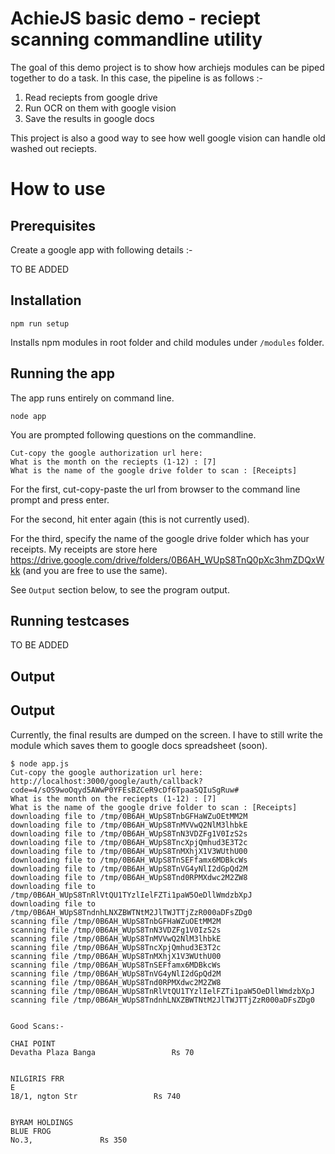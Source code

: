 # AchieJS basic demo - reciept scanning commandline utility

The goal of this demo project is to show how archiejs modules can be piped together
to do a task. In this case, the pipeline is as follows :-

1. Read reciepts from google drive
2. Run OCR on them with google vision
3. Save the results in google docs

This project is also a good way to see how well google vision can handle old washed out
reciepts.


# How to use

## Prerequisites

Create a google app with following details :-

TO BE ADDED

## Installation

```
npm run setup
```

Installs npm modules in root folder and child modules under `/modules` folder.

## Running the app

The app runs entirely on command line.

```
node app
```

You are prompted following questions on the commandline.

```
Cut-copy the google authorization url here: 
What is the month on the reciepts (1-12) : [7]
What is the name of the google drive folder to scan : [Receipts]
```

For the first, cut-copy-paste the url from browser to the command line prompt and press enter.

For the second, hit enter again (this is not currently used).

For the third, specify the name of the google drive folder which has your receipts. My receipts are store here https://drive.google.com/drive/folders/0B6AH_WUpS8TnQ0pXc3hmZDQxWkk (and you are free to use the same).

See `Output` section below, to see the program output.


## Running testcases

TO BE ADDED


## Output


## Output

Currently, the final results are dumped on the screen. I have to still write the module which saves them to google docs spreadsheet (soon).

```
$ node app.js 
Cut-copy the google authorization url here: http://localhost:3000/google/auth/callback?code=4/sOS9woOqyd5AWwP0YFEsBZCeR9cDf6TpaaSQIuSgRuw#
What is the month on the reciepts (1-12) : [7] 
What is the name of the google drive folder to scan : [Receipts] 
downloading file to /tmp/0B6AH_WUpS8TnbGFHaWZuOEtMM2M
downloading file to /tmp/0B6AH_WUpS8TnMVVwQ2NlM3lhbkE
downloading file to /tmp/0B6AH_WUpS8TnN3VDZFg1V0IzS2s
downloading file to /tmp/0B6AH_WUpS8TncXpjQmhud3E3T2c
downloading file to /tmp/0B6AH_WUpS8TnMXhjX1V3WUthU00
downloading file to /tmp/0B6AH_WUpS8TnSEFfamx6MDBkcWs
downloading file to /tmp/0B6AH_WUpS8TnVG4yNlI2dGpQd2M
downloading file to /tmp/0B6AH_WUpS8Tnd0RPMXdwc2M2ZW8
downloading file to /tmp/0B6AH_WUpS8TnRlVtQU1TYzlIelFZTi1paW5OeDllWmdzbXpJ
downloading file to /tmp/0B6AH_WUpS8TndnhLNXZBWTNtM2JlTWJTTjZzR000aDFsZDg0
scanning file /tmp/0B6AH_WUpS8TnbGFHaWZuOEtMM2M
scanning file /tmp/0B6AH_WUpS8TnN3VDZFg1V0IzS2s
scanning file /tmp/0B6AH_WUpS8TnMVVwQ2NlM3lhbkE
scanning file /tmp/0B6AH_WUpS8TncXpjQmhud3E3T2c
scanning file /tmp/0B6AH_WUpS8TnMXhjX1V3WUthU00
scanning file /tmp/0B6AH_WUpS8TnSEFfamx6MDBkcWs
scanning file /tmp/0B6AH_WUpS8TnVG4yNlI2dGpQd2M
scanning file /tmp/0B6AH_WUpS8Tnd0RPMXdwc2M2ZW8
scanning file /tmp/0B6AH_WUpS8TnRlVtQU1TYzlIelFZTi1paW5OeDllWmdzbXpJ
scanning file /tmp/0B6AH_WUpS8TndnhLNXZBWTNtM2JlTWJTTjZzR000aDFsZDg0


Good Scans:-

CHAI POINT
Devatha Plaza Banga 				Rs 70 


NILGIRIS FRR
E
18/1, ngton Str 				Rs 740 


BYRAM HOLDINGS
BLUE FROG
No.3, 				Rs 350 
```

